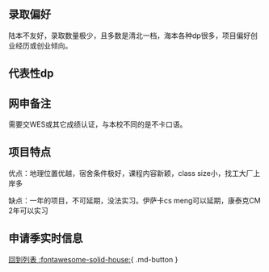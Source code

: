## 录取偏好

陆本不友好，录取数量极少，且多数是清北一档，海本各种dp很多，项目偏好创业经历或创业倾向。

## 代表性dp

## 网申备注

需要交WES或其它成绩认证，与本校不同的是不卡口语。

## 项目特点

优点：地理位置优越，宿舍条件极好，课程内容新颖，class size小，找工大厂上岸多

缺点：一年的项目，不可延期，没法实习。伊萨卡cs meng可以延期，康泰克CM 2年可以实习

## 申请季实时信息

[回到列表 :fontawesome-solid-house:](选校梯度.md){ .md-button }
